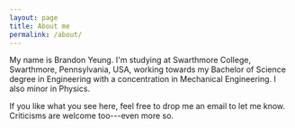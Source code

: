 ```yaml
---
layout: page
title: About me
permalink: /about/
---
```


My name is Brandon Yeung. I'm studying at Swarthmore College, Swarthmore, Pennsylvania, USA, working towards my Bachelor of Science degree in Engineering with a concentration in Mechanical Engineering. I also minor in Physics.

If you like what you see here, feel free to drop me an email to let me know. Criticisms are welcome too---even more so.
